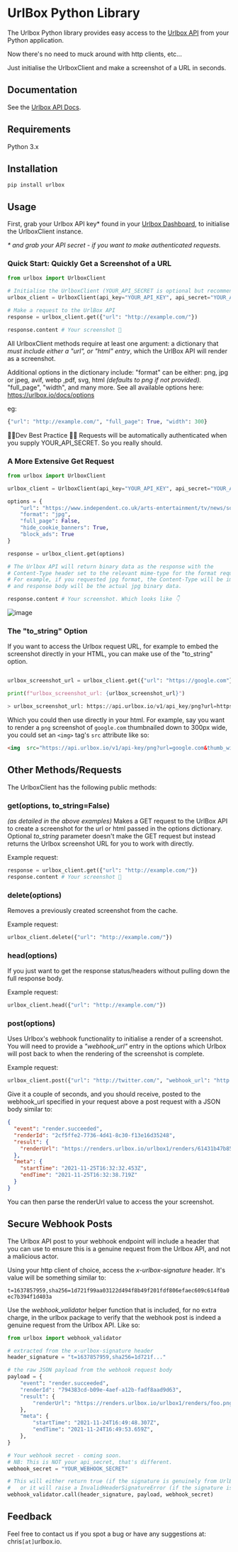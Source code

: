 # UrlBox Python Library

The Urlbox Python library provides easy access to the <a href="https://urlbox.io/" target="_blank">Urlbox API</a> from your Python application.

Now there's no need to muck around with http clients, etc...

Just initialise the UrlboxClient and make a screenshot of a URL in seconds.


## Documentation

See the <a href=https://urlbox.io/docs/overview target="_blank">Urlbox API Docs</a>.

## Requirements

Python 3.x

## Installation

```pip install urlbox```


## Usage

First, grab your Urlbox API key* found in your <a href="https://urlbox.io/dashboard/api" target="_blank">Urlbox Dashboard</a>, to initialise the UrlboxClient instance.

*\* and grab your API secret - if you want to make authenticated requests.*

###  Quick Start: Quickly Get a Screenshot of a URL

```python
from urlbox import UrlboxClient

# Initialise the UrlboxClient (YOUR_API_SECRET is optional but recommended)
urlbox_client = UrlboxClient(api_key="YOUR_API_KEY", api_secret="YOUR_API_SECRET")

# Make a request to the UrlBox API
response = urlbox_client.get({"url": "http://example.com/"})

response.content # Your screenshot 🎉

```

All UrlboxClient methods require at least one argument: a dictionary that *must include either a "url", or "html" entry*, which the UrlBox API will render as a screenshot.

Additional options in the dictionary include:
"format" can be either: png, jpg or jpeg, avif, webp ,pdf, svg, html  *(defaults to png if not provided).*
"full_page", "width", and many more.
See all available options here: https://urlbox.io/docs/options

eg:
```python
{"url": "http://example.com/", "full_page": True, "width": 300}
```


👩‍💻Dev Best Practice 👩‍💻
Requests will be automatically authenticated when you supply YOUR_API_SECRET.
So you really should.

### A More Extensive Get Request
```python
from urlbox import UrlboxClient

urlbox_client = UrlboxClient(api_key="YOUR_API_KEY", api_secret="YOUR_API_SECRET")

options = {
	"url": "https://www.independent.co.uk/arts-entertainment/tv/news/squid-game-real-youtube-mrbeast-b1964007.html",
	"format": "jpg",
	"full_page": False,
	"hide_cookie_banners": True,
	"block_ads": True
}

response = urlbox_client.get(options)

# The Urlbox API will return binary data as the response with the
# Content-Type header set to the relevant mime-type for the format requested.
# For example, if you requested jpg format, the Content-Type will be image/png
# and response body will be the actual jpg binary data.

response.content # Your screenshot. Which looks like 👇
```
![image](https://user-images.githubusercontent.com/1453680/143479491-78d8edbc-dfdc-48e3-9ae0-3b59bcf98e2c.png)


### The "to_string" Option
If you want to access the Urlbox request URL, for example to embed the screenshot directly in your HTML, you can make use of the "to_string" option.

```python

urlbox_screenshot_url = urlbox_client.get({"url": "https://google.com"}, to_string=True)

print(f"urlbox_screenshot_url: {urlbox_screenshot_url}")

> urlbox_screenshot_url: https://api.urlbox.io/v1/api_key/png?url=https://google.com
```
Which you could then use directly in your html. For example, say you want to render a `png` screenshot of `google.com` thumbnailed down to 300px wide, you could set an `<img>` tag's `src` attribute like so:

```html
<img  src="https://api.urlbox.io/v1/api-key/png?url=google.com&thumb_width=300"  alt="Urlbox API thumbnail screenshot of google.com"/>
```

## Other Methods/Requests
The UrlboxClient has the following public methods:

### get(options, to_string=False)
*(as detailed in the above examples)*
Makes a GET request to the UrlBox API to create a screenshot for the url or html passed in the options dictionary.
Optional *to_string* parameter doesn't make the GET request but instead returns the Urlbox screenshot URL for you to work with directly.

Example request:
```python
response = urlbox_client.get({"url": "http://example.com/"})
response.content # Your screenshot 🎉
```

### delete(options)
Removes a previously created screenshot from the cache.

Example request:
```python
urlbox_client.delete({"url": "http://example.com/"})
```
### head(options)
If you just want to get the response status/headers without pulling down the full response body.

Example request:
```python
urlbox_client.head({"url": "http://example.com/"})
```

### post(options)
Uses Urlbox's webhook functionality to initialise a render of a screenshot. You will need to provide a *"webhook_url"* entry in the options which Urlbox will post back to when the rendering of the screenshot is complete.

Example request:
```python
urlbox_client.post({"url": "http://twitter.com/", "webhook_url": "http://yoursite.com/webhook"})
```
Give it a couple of seconds, and you should receive, posted to the webhook_url specified in your request above a post request with a JSON body similar to:
```json
{
  "event": "render.succeeded",
  "renderId": "2cf5ffe2-7736-4d41-8c30-f13e16d35248",
  "result": {
    "renderUrl": "https://renders.urlbox.io/urlbox1/renders/61431b47b8538a00086c29dd/2021/11/25/e2dcec18-8353-435c-ba17-b549c849eec5.png"
  },
  "meta": {
    "startTime": "2021-11-25T16:32:32.453Z",
    "endTime": "2021-11-25T16:32:38.719Z"
  }
}
```
You can then parse the renderUrl value to access the your screenshot.


## Secure Webhook Posts
The Urlbox API post to your webhook endpoint will include a header that you can use to  ensure this is a genuine request from the Urlbox API, and not a malicious actor.

Using your http client of choice, access the *x-urlbox-signature* header. It's value will be something similar to:

`t=1637857959,sha256=1d721f99aa03122d494f8b49f201fdf806efaec609c614f0a0ec7b394f1d403a`

Use the *webhook_validator* helper function that is included, for no extra charge, in the urlbox package to verify that the webhook post is indeed a genuine request from the Urlbox API. Like so:

```python
from urlbox import webhook_validator

# extracted from the x-urlbox-signature header
header_signature = "t=1637857959,sha256=1d721f..."

# the raw JSON payload from the webhook request body
payload = {
	"event": "render.succeeded",
	"renderId": "794383cd-b09e-4aef-a12b-fadf8aad9d63",
	"result": {
		"renderUrl": "https://renders.urlbox.io/urlbox1/renders/foo.png"
	},
	"meta": {
		"startTime": "2021-11-24T16:49:48.307Z",
		"endTime": "2021-11-24T16:49:53.659Z",
	},
}

# Your webhook secret - coming soon.
# NB: This is NOT your api_secret, that's different.
webhook_secret = "YOUR_WEBHOOK_SECRET"

# This will either return true (if the signature is genuinely from UrlBox)
#   or it will raise a InvalidHeaderSignatureError (if the signature is not from Urlbox)
webhook_validator.call(header_signature, payload, webhook_secret)
```


## Feedback


Feel free to contact us if you spot a bug or have any suggestions at: chris`[at]`urlbox.io.
